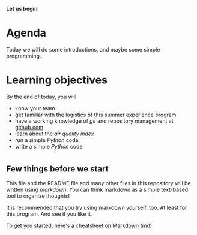 **Let us begin**
#
# Agenda
Today we will do some introductions, and maybe some simple programming.
# Learning objectives
By the end of today, you will
- know your team
- get familiar with the logistics of this summer experience program
- have a working knowledge of _git_ and repository management at [github.com](https://www.github.com)
- learn about the _air quality index_
- run a simple _Python_ code
- write a simple _Python_ code
#

## Few things before we start
This file and the README file and many other files in this repository will be written using _markdown_. You can think markdown as a simple text-based tool to organize thoughts!

It is recommended that you try using markdown yourself, too. At least for this program. And see if you like it.

To get you started, [here's a cheatsheet on Markdown (md)](https://github.com/adam-p/markdown-here/wiki/Markdown-Cheatsheet)
